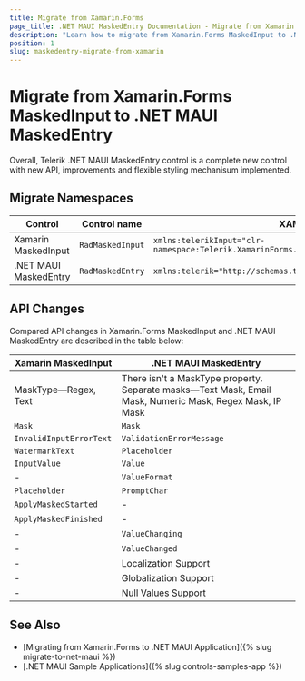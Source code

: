 ```yaml
---
title: Migrate from Xamarin.Forms
page_title: .NET MAUI MaskedEntry Documentation - Migrate from Xamarin
description: "Learn how to migrate from Xamarin.Forms MaskedInput to .NET MAUI MaskedEntry control."
position: 1
slug: maskedentry-migrate-from-xamarin
---
```


# Migrate from Xamarin.Forms MaskedInput to .NET MAUI MaskedEntry

Overall, Telerik .NET MAUI MaskedEntry control is a complete new control with new API, improvements and flexible styling mechanisum implemented.

## Migrate Namespaces

| Control | Control name | XAML Namespcace | C# Namespace|
| --------------- | --------------- | --------------- | --------------- |
| Xamarin MaskedInput | `RadMaskedInput` | `xmlns:telerikInput="clr-namespace:Telerik.XamarinForms.Input;assembly=Telerik.XamarinForms.Input"` | `using Telerik.XamarinForms.Input;` | 
| .NET MAUI MaskedEntry | `RadMaskedEntry` | `xmlns:telerik="http://schemas.telerik.com/2022/xaml/maui"` | `using Telerik.Maui.Controls;` |

## API Changes

Compared API changes in Xamarin.Forms MaskedInput and .NET MAUI MaskedEntry are described in the table below:

| Xamarin MaskedInput | .NET MAUI MaskedEntry |
| ------------- | --------------- |
| MaskType&mdash;Regex, Text | There isn't a MaskType property. Separate masks&mdash;Text Mask, Email Mask, Numeric Mask, Regex Mask, IP Mask |
| `Mask` | `Mask` |
| `InvalidInputErrorText` | `ValidationErrorMessage` |
| `WatermarkText` | `Placeholder` |
| `InputValue` | `Value` |
| - | `ValueFormat` |
| `Placeholder` | `PromptChar` |
| `ApplyMaskedStarted` | - |
| `ApplyMaskedFinished` | - |
| - | `ValueChanging` |
| - | `ValueChanged` |
| - | Localization Support |
| - | Globalization Support |
| - | Null Values Support |

## See Also

* [Migrating from Xamarin.Forms to .NET MAUI Application]({% slug migrate-to-net-maui %})
* [.NET MAUI Sample Applications]({% slug controls-samples-app %})

